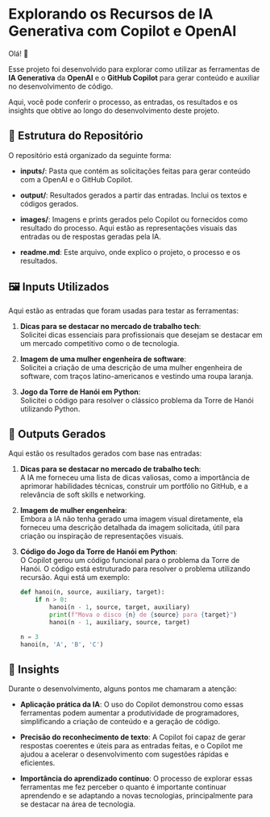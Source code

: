 # Explorando os Recursos de IA Generativa com Copilot e OpenAI

Olá! 👋

Esse projeto foi desenvolvido para explorar como utilizar as ferramentas de **IA Generativa** da **OpenAI** e o **GitHub Copilot** para gerar conteúdo e auxiliar no desenvolvimento de código.

Aqui, você pode conferir o processo, as entradas, os resultados e os insights que obtive ao longo do desenvolvimento deste projeto.

## 📂 Estrutura do Repositório

O repositório está organizado da seguinte forma:

- **inputs/**: Pasta que contém as solicitações feitas para gerar conteúdo com a OpenAI e o GitHub Copilot.
  
- **output/**: Resultados gerados a partir das entradas. Inclui os textos e códigos gerados.

- **images/**: Imagens e prints gerados pelo Copilot ou fornecidos como resultado do processo. Aqui estão as representações visuais das entradas ou de respostas geradas pela IA.

- **readme.md**: Este arquivo, onde explico o projeto, o processo e os resultados.

## 🖼️ Inputs Utilizados

Aqui estão as entradas que foram usadas para testar as ferramentas:

1. **Dicas para se destacar no mercado de trabalho tech**:  
   Solicitei dicas essenciais para profissionais que desejam se destacar em um mercado competitivo como o de tecnologia.

2. **Imagem de uma mulher engenheira de software**:  
   Solicitei a criação de uma descrição de uma mulher engenheira de software, com traços latino-americanos e vestindo uma roupa laranja.

3. **Jogo da Torre de Hanói em Python**:  
   Solicitei o código para resolver o clássico problema da Torre de Hanói utilizando Python.

## 📝 Outputs Gerados

Aqui estão os resultados gerados com base nas entradas:

1. **Dicas para se destacar no mercado de trabalho tech**:  
   A IA me forneceu uma lista de dicas valiosas, como a importância de aprimorar habilidades técnicas, construir um portfólio no GitHub, e a relevância de soft skills e networking.

2. **Imagem de mulher engenheira**:  
   Embora a IA não tenha gerado uma imagem visual diretamente, ela forneceu uma descrição detalhada da imagem solicitada, útil para criação ou inspiração de representações visuais.

3. **Código do Jogo da Torre de Hanói em Python**:  
   O Copilot gerou um código funcional para o problema da Torre de Hanói. O código está estruturado para resolver o problema utilizando recursão. Aqui está um exemplo:

   ```python
   def hanoi(n, source, auxiliary, target):
       if n > 0:
           hanoi(n - 1, source, target, auxiliary)
           print(f"Mova o disco {n} de {source} para {target}")
           hanoi(n - 1, auxiliary, source, target)

   n = 3
   hanoi(n, 'A', 'B', 'C')
   ```

## 🧠 Insights

Durante o desenvolvimento, alguns pontos me chamaram a atenção:

- **Aplicação prática da IA**: O uso do Copilot demonstrou como essas ferramentas podem aumentar a produtividade de programadores, simplificando a criação de conteúdo e a geração de código.

- **Precisão do reconhecimento de texto**: A Copilot foi capaz de gerar respostas coerentes e úteis para as entradas feitas, e o Copilot me ajudou a acelerar o desenvolvimento com sugestões rápidas e eficientes.

- **Importância do aprendizado contínuo**: O processo de explorar essas ferramentas me fez perceber o quanto é importante continuar aprendendo e se adaptando a novas tecnologias, principalmente para se destacar na área de tecnologia.

